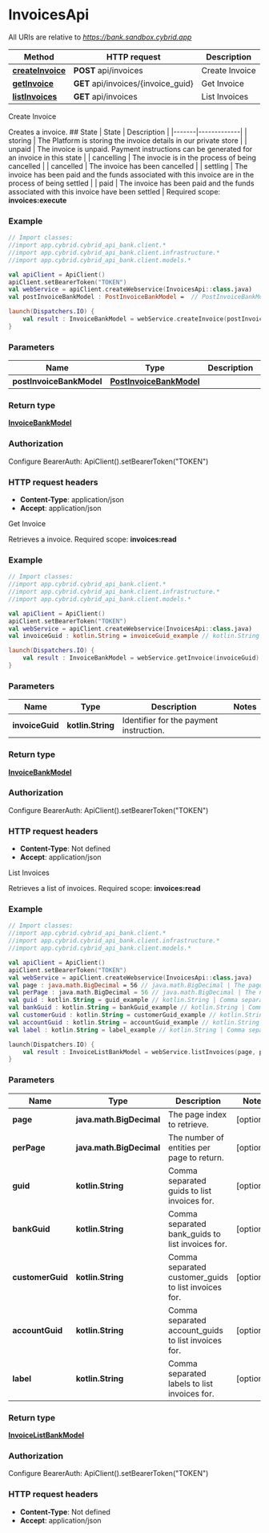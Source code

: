 # InvoicesApi

All URIs are relative to *https://bank.sandbox.cybrid.app*

Method | HTTP request | Description
------------- | ------------- | -------------
[**createInvoice**](InvoicesApi.md#createInvoice) | **POST** api/invoices | Create Invoice
[**getInvoice**](InvoicesApi.md#getInvoice) | **GET** api/invoices/{invoice_guid} | Get Invoice
[**listInvoices**](InvoicesApi.md#listInvoices) | **GET** api/invoices | List Invoices



Create Invoice

Creates a invoice.  ## State  | State | Description | |-------|-------------| | storing    | The Platform is storing the invoice details in our private store | | unpaid     | The invoice is unpaid. Payment instructions can be generated for an invoice in this state | | cancelling | The invocie is in the process of being cancelled | | cancelled  | The invoice has been cancelled |  | settling   | The invoice has been paid and the funds associated with this invoice are in the process of being settled | | paid       | The invoice has been paid and the funds associated with this invoice have been settled |     Required scope: **invoices:execute**

### Example
```kotlin
// Import classes:
//import app.cybrid.cybrid_api_bank.client.*
//import app.cybrid.cybrid_api_bank.client.infrastructure.*
//import app.cybrid.cybrid_api_bank.client.models.*

val apiClient = ApiClient()
apiClient.setBearerToken("TOKEN")
val webService = apiClient.createWebservice(InvoicesApi::class.java)
val postInvoiceBankModel : PostInvoiceBankModel =  // PostInvoiceBankModel | 

launch(Dispatchers.IO) {
    val result : InvoiceBankModel = webService.createInvoice(postInvoiceBankModel)
}
```

### Parameters

Name | Type | Description  | Notes
------------- | ------------- | ------------- | -------------
 **postInvoiceBankModel** | [**PostInvoiceBankModel**](PostInvoiceBankModel.md)|  |

### Return type

[**InvoiceBankModel**](InvoiceBankModel.md)

### Authorization


Configure BearerAuth:
    ApiClient().setBearerToken("TOKEN")

### HTTP request headers

 - **Content-Type**: application/json
 - **Accept**: application/json


Get Invoice

Retrieves a invoice.  Required scope: **invoices:read**

### Example
```kotlin
// Import classes:
//import app.cybrid.cybrid_api_bank.client.*
//import app.cybrid.cybrid_api_bank.client.infrastructure.*
//import app.cybrid.cybrid_api_bank.client.models.*

val apiClient = ApiClient()
apiClient.setBearerToken("TOKEN")
val webService = apiClient.createWebservice(InvoicesApi::class.java)
val invoiceGuid : kotlin.String = invoiceGuid_example // kotlin.String | Identifier for the payment instruction.

launch(Dispatchers.IO) {
    val result : InvoiceBankModel = webService.getInvoice(invoiceGuid)
}
```

### Parameters

Name | Type | Description  | Notes
------------- | ------------- | ------------- | -------------
 **invoiceGuid** | **kotlin.String**| Identifier for the payment instruction. |

### Return type

[**InvoiceBankModel**](InvoiceBankModel.md)

### Authorization


Configure BearerAuth:
    ApiClient().setBearerToken("TOKEN")

### HTTP request headers

 - **Content-Type**: Not defined
 - **Accept**: application/json


List Invoices

Retrieves a list of invoices.  Required scope: **invoices:read**

### Example
```kotlin
// Import classes:
//import app.cybrid.cybrid_api_bank.client.*
//import app.cybrid.cybrid_api_bank.client.infrastructure.*
//import app.cybrid.cybrid_api_bank.client.models.*

val apiClient = ApiClient()
apiClient.setBearerToken("TOKEN")
val webService = apiClient.createWebservice(InvoicesApi::class.java)
val page : java.math.BigDecimal = 56 // java.math.BigDecimal | The page index to retrieve.
val perPage : java.math.BigDecimal = 56 // java.math.BigDecimal | The number of entities per page to return.
val guid : kotlin.String = guid_example // kotlin.String | Comma separated guids to list invoices for.
val bankGuid : kotlin.String = bankGuid_example // kotlin.String | Comma separated bank_guids to list invoices for.
val customerGuid : kotlin.String = customerGuid_example // kotlin.String | Comma separated customer_guids to list invoices for.
val accountGuid : kotlin.String = accountGuid_example // kotlin.String | Comma separated account_guids to list invoices for.
val label : kotlin.String = label_example // kotlin.String | Comma separated labels to list invoices for.

launch(Dispatchers.IO) {
    val result : InvoiceListBankModel = webService.listInvoices(page, perPage, guid, bankGuid, customerGuid, accountGuid, label)
}
```

### Parameters

Name | Type | Description  | Notes
------------- | ------------- | ------------- | -------------
 **page** | **java.math.BigDecimal**| The page index to retrieve. | [optional]
 **perPage** | **java.math.BigDecimal**| The number of entities per page to return. | [optional]
 **guid** | **kotlin.String**| Comma separated guids to list invoices for. | [optional]
 **bankGuid** | **kotlin.String**| Comma separated bank_guids to list invoices for. | [optional]
 **customerGuid** | **kotlin.String**| Comma separated customer_guids to list invoices for. | [optional]
 **accountGuid** | **kotlin.String**| Comma separated account_guids to list invoices for. | [optional]
 **label** | **kotlin.String**| Comma separated labels to list invoices for. | [optional]

### Return type

[**InvoiceListBankModel**](InvoiceListBankModel.md)

### Authorization


Configure BearerAuth:
    ApiClient().setBearerToken("TOKEN")

### HTTP request headers

 - **Content-Type**: Not defined
 - **Accept**: application/json

